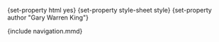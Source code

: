 {set-property html yes}
{set-property style-sheet style}
{set-property author "Gary Warren King"}

  [tarball]: http://common-lisp.net/project/log5/log5_latest.tar.gz
  [log5-changelog]: changelog.html
  [log5-reference-guide]: reference-guide.html
  [log5-cliki]: http://www.cliki.net/log5
  [user-guide]: user-guide.html
  [metabang-software]: http://www.metabang.com/open-source-software.html
  [log5-mailing-list]: http://common-lisp.net/cgi-bin/mailman/listinfo/log5-devel
  [log5-email]: mailto:log5-devel@common-lisp.net
  [unCLog]: http://unclog.metabang.com/
  [ndc]: http://logging.apache.org/log4j/docs/api/org/apache/log4j/NDC.html
  [logger]: http://logging.apache.org/log4j/docs/api/org/apache/log4j/Logger.html
  [appender]: http://logging.apache.org/log4j/docs/api/org/apache/log4j/Appender.html
  [Overview]: overview.html
  [FAQ]: faq.html
  [del.icio.us]: http://del.icio.us
  [mailto-log5]: mailto:log5-devel@common-lisp.net
   
<div id="header">
{include navigation.mmd}
</div>
